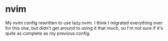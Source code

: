 # nvim

My nvim config rewritten to use lazy.nvim. I think I migrated everything over for this one, but didn't get around to using it that much, so I'm not sure if it's quite as complete as my previous config.
